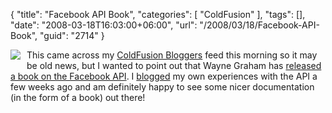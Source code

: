 {
	"title": "Facebook API Book",
	"categories": [
		"ColdFusion"
	],
	"tags": [],
	"date": "2008-03-18T16:03:00+06:00",
	"url": "/2008/03/18/Facebook-API-Book",
	"guid": "2714"
}

<img src="https://static.raymondcamden.com/images/cfjedi//51xMIn9ccGL._AA240_.jpg" style="margin-right:10px;margin-bottom:10px;" align="left"> This came across my <a href="http://www.coldfusionbloggers.org">ColdFusion Bloggers</a> feed this morning so it may be old news, but I wanted to point out that Wayne Graham has <a href="http://swem.wm.edu/blogs/waynegraham/index.cfm/2008/3/18/Facebook-Developer-API">released a book on the Facebook API</a>. I <a href="http://www.raymondcamden.com/index.cfm/2008/2/23/Quick-review-of-the-Facebook-platform">blogged</a> my own experiences with the API a few weeks ago and am definitely happy to see some nicer documentation (in the form of a book) out there!

<br clear="left">